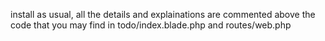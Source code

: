 install as usual, all the details and explainations are commented above the code that you may find in todo/index.blade.php and routes/web.php
